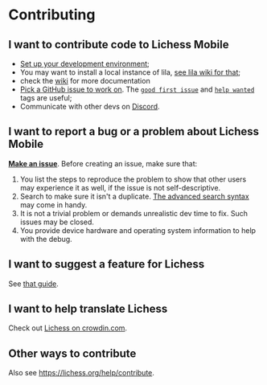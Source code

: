 # Contributing

## I want to contribute code to Lichess Mobile

- [Set up your development environment](https://docs.flutter.dev/get-started/install);
- You may want to install a local instance of lila, [see lila wiki for that](https://github.com/lichess-org/lila/wiki/Lichess-Development-Onboarding);
- check the [wiki](https://github.com/lichess-org/mobile/wiki) for more documentation
- [Pick a GitHub issue to work on](https://github.com/lichess-org/mobile/issues).
The [`good first issue`](https://github.com/lichess-org/mobile/labels/good%20first%20issue)
and [`help wanted`](https://github.com/lichess-org/mobile/labels/help%20wanted)
tags are useful;
- Communicate with other devs on [Discord](https://discord.gg/lichess).

## I want to report a bug or a problem about Lichess Mobile

[**Make an issue**](https://github.com/lichess-org/mobile/issues/new).
Before creating an issue, make sure that:

1. You list the steps to reproduce the problem to show that other users may
experience it as well, if the issue is not self-descriptive.
2. Search to make sure it isn't a duplicate. [The advanced search syntax](https://help.github.com/articles/searching-issues/) may come in handy.
3. It is not a trivial problem or demands unrealistic dev time to fix. Such
issues may be closed.
4. You provide device hardware and operating system information to help with the
debug.

## I want to suggest a feature for Lichess

See [that guide](https://github.com/lichess-org/lila/blob/master/CONTRIBUTING.md#i-want-to-suggest-a-feature-for-lichess).

## I want to help translate Lichess

Check out [Lichess on crowdin.com](https://crowdin.com/project/lichess).

## Other ways to contribute

Also see https://lichess.org/help/contribute.
